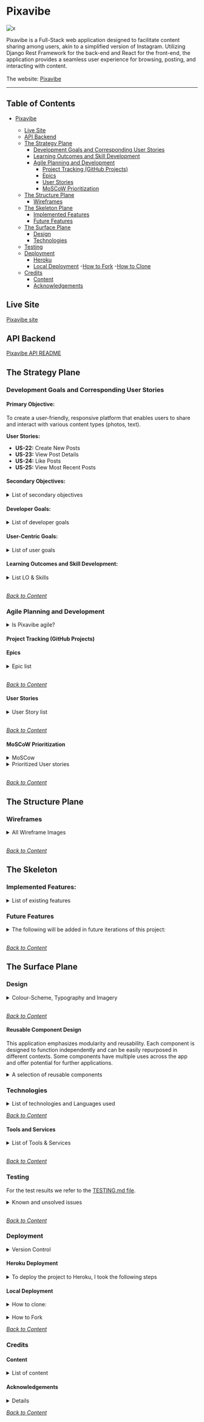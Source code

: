 # Pixavibe

![x](/documentation/readme-image/amiresponsive.webp)

Pixavibe is a Full-Stack web application designed to facilitate content sharing among users, akin to a simplified version of Instagram. Utilizing Django Rest Framework for the back-end and React for the front-end, the application provides a seamless user experience for browsing, posting, and interacting with content.
<br>
<br>
The website: [Pixavibe](https://pixavibe-frontend-e53fa907f215.herokuapp.com/)
<br>

<hr>

## Table of Contents

- [Pixavibe](#Pixavibe)

  - [Live Site](#live-site)
  - [API Backend](#api-backend)
  - [The Strategy Plane](#the-strategy-plane)
    - [Development Goals and Corresponding User Stories](#development-goals-and-corresponding-user-stories)
    - [Learning Outcomes and Skill Development](#learning-outcomes-and-skill-development)
    - [Agile Planning and Development](#agile-planning-and-development)
      - [Project Tracking (GitHub Projects)](#project-tracking-github-projects)
      - [Epics](#epics)
      - [User Stories](#user-stories)
      - [MoSCoW Prioritization](#moscow-prioritization)
  - [The Structure Plane](#the-structure-plane)
    - [Wireframes](#wireframes)
  - [The Skeleton Plane](#the-skeleton-plane)
    - [Implemented Features](#implemented-features)
    - [Future Features](#future-features)
  - [The Surface Plane](#the-surface-plane)
    - [Design](#design)
    - [Technologies](#technologies)
  - [Testing](#testing)
  - [Deployment](#deployment)
    - [Heroku](#heroku-deployment)
    - [Local Deployment](#local-deployment) -[How to Fork](#how-to-fork) -[How to Clone](#how-to-clone)
  - [Credits](#credits)
    - [Content](#content)
    - [Acknowledgements](#acknowledgements)

## Live Site

[Pixavibe site](https://pixavibe-frontend-e53fa907f215.herokuapp.com/)

## API Backend

[Pixavibe API README](https://github.com/JaqiKal/pixavibe-api/blob/main/README.md)

## The Strategy Plane

### Development Goals and Corresponding User Stories

#### Primary Objective:

To create a user-friendly, responsive platform that enables users to share and interact with various content types (photos, text).

**User Stories:**

- **US-22:** Create New Posts
- **US-23:** View Post Details
- **US-24:** Like Posts
- **US-25:** View Most Recent Posts

#### Secondary Objectives:

<details>
<summary>List of secondary objectives</summary>
<br>

1. **Implement essential social media features such as liking, commenting, and following.**

   **User Stories:**

   - **US-34:** Add Comments to Posts
   - **US-42:** Follow/Unfollow Users
   - **US-27:** View Liked Posts
   - **US-28:** View Followed Users' Posts
   - **US-30:** Add Tags to Posts
   - **US-47:** Block/(hide) Users
   - **US-70:** Blocked Users Cannot See or Interact with the User's Posts

2. **Ensure smooth and intuitive navigation for users.**

   **User Stories:**

   - **US-14:** Navbar View on Every Page
   - **US-15:** Seamless Page Navigation
   - **US-29:** Infinite Scroll
   - **US-32:** View Post Page

3. **Maintain high performance and scalability of the application.**

   **User Stories:**

   - **US-10:** Integrate Front-End and API
   </details>

#### Developer Goals:

<details>
<summary>List of developer goals</summary>
<br>

1. **Build a robust, scalable back-end using Django Rest Framework.**

   **User Stories:**

   - **US-7:** DRF - Set Up Django Project
   - **US-8:** DRF - Design Database Models
   - **US-9:** DRF - Implement API CRUD Operations

2. **Develop a dynamic, responsive front-end with React.js.**

   **User Stories:**

   - **US-5:** Design Responsive UI
   - **US-6:** Create Reusable Components

3. **Emphasize clean, maintainable code and efficient database usage.**

   **User Stories:**

   - **US-3:** SP - Set Up Project Repositories

4. **Ensure secure user authentication and authorization mechanisms.**

   **User Stories:**

   - **US-11:** DRF - Secure User Data
   - **US-16:** Sign Up for New Account
   - **US-17:** Sign In to Access Features
   - **US-18:** Logged In Status Check
   - **US-19:** Maintain Logged-In Status
   - **US-20:** Conditional Sign In/Up Options
   - **US-70:** Blocked Users Cannot See or Interact with the User's Posts

5. **Document the development process and deployment steps clearly in README files for both front-end and back-end repositories.**

   **User Stories:**

   - **US-4:** SP - Configure Dev Environment
   - **US-12:** Write React Component Tests
   - **US-13:** DRF - Write API Endpoint Tests
   </details>

#### User-Centric Goals:

<details>
<summary>List of user goals</summary>
<br>

1. **Provide an intuitive interface for users to easily post, edit, and delete content.**

   **User Stories:**

   - **US-22:** Create New Posts
   - **US-33:** Edit My Post Details
   - **US-37:** Delete My Comments
   - **US-38:** Edit My Comment
   - **US-44:** Edit My Profile
   - **US-45:** Update Username and Password

2. **Enable social interactions through commenting, liking, and following other users.**

   **User Stories:**

   - **US-34:** Add Comments to Posts
   - **US-24:** Like Posts
   - **US-42:** Follow/Unfollow Users
   - **US-21:** View User Avatars
   - **US-36:** Read Comments on Posts
   - **US-35:** View Comment Dates

3. **Ensure easy navigation and content discovery through effective search and filter functionalities.**

   **User Stories:**

   - **US-26:** Search Posts by Keywords
   - **US-31:** Search Posts by Tags
   - **US-43:** View All Posts by Specific User
   - **US-40:** View Most Followed Profiles
   - **US-41:** View User Stats
   - **US-61:** Add category to posts
   - **US-67:** Add category filter

4. **Deliver a responsive design for optimal user experience across devices.**

   **User Stories:**

   - **US-5:** Design Responsive UI
   </details>

#### Learning Outcomes and Skill Development:

<details>
<summary>List LO & Skills</summary>
<br>

1. **To master Full-Stack development by building a comprehensive web application from scratch.**

   **User Stories:**

   - **US-7:** DRF - Set Up Django Project
   - **US-10:** Integrate Front-End and API

2. **To improve front-end skills with React.js, focusing on component-based architecture, state management, and responsive design.**

   **User Stories:**

   - **US-6:** Create Reusable Components
   - **US-5:** Design Responsive UI

3. **To refine back-end development abilities using Django Rest Framework, emphasizing API development, database design, and secure authentication.**

   **User Stories:**

   - **US-8:** DRF - Design Database Models
   - **US-11:** DRF - Secure User Data
   - **US-46:** DRF - Implement Blocking Functionality
   - **US-48:** DRF - Create Contact Form
   - **US-50:** DRF - Implement Post Tagging

4. **To apply Agile methodologies for efficient project management, incorporating user feedback and adapting to changing requirements.**

   **User Stories:**

   - **US-3:** SP - Set Up Project Repositories
   - **US-2:** SP - Identify Key Features

</details>
<br>

_<span style="color: blue;">[Back to Content](#table-of-contents)</span>_

### Agile Planning and Development

<details>
<summary>Is Pixavibe agile?</summary>
<br>

Agile methodologies and principles guide the planning and creation of Pixavibe. While not adhering strictly to traditional Agile methodologies, such as scheduled sprints or scrums. The development process is inspired by Agile principles, focusing on flexibility, continuous improvement, and rapid adaptation to change. Sprints are not used as the project benefits more from focusing directly on developing an epic corresponding to an app in the backend and following the priority level on the User Stories within the Epic. High level approach is to divide the project into phases: plan, development incl unit test, function test, continuous deployment. The documentation is created, continuously reviewed and updated along the way. The approach is straightforward, development of features in a logical sequence, addressing core functionalities first before expanding to more complex features.

When encountering bugs or issues, rather than halting development, these are recorded as bug issues and added to the backlog. This allows to continue progressing in other areas while periodically revisiting and prioritizing the backlog based on severity and impact. This method ensures that development momentum is maintained while systematically addressing and resolving issues.

Feedback from users are actively sought and analyzed to identify areas for improvement, ensuring that the product continuously evolves to meet the needs and expectations of its users effectively

A project [kanban board](https://github.com/users/JaqiKal/projects/14) was used to track progress, with user stories moved between 'Todo', 'In Progress', 'Bug', and 'Done' columns as appropriate.
</details>

#### Project Tracking (GitHub Projects)

#### Epics

<details>
<summary>Epic list</summary>

<br>

- [EPIC#51: Define Set Up and Project Scope](https://github.com/JaqiKal/pixavibe-frontend/issues/51) This epic defines the project's scope and vision, identify key features, and set up the project repositories and development environment to ensure all stakeholders have a clear understanding of the project's goals and objectives and to manage the codebase efficiently.
- [EPIC#52: Design and Implement User Interface](https://github.com/JaqiKal/pixavibe-frontend/issues/52) This epic design a responsive and user-friendly interface using React to provide a seamless experience across devices.
- [EPIC#53: Set Up and Secure Django Rest Framework](https://github.com/JaqiKal/pixavibe-frontend/issues/53) This epic set up the Django Rest Framework and secure user data for building and maintaining the API.
- [EPIC#54: Integrate Front-End and Back-End](https://github.com/JaqiKal/pixavibe-frontend/issues/54) This epic ensure dynamic data fetching and display by integrating the front-end with the back-end API.
- [EPIC#55: Testing](https://github.com/JaqiKal/pixavibe-frontend/issues/55) This epic is about writing tests to ensure the functionality and reliability of the application.
- [EPIC#56: Navigation & Authentication](https://github.com/JaqiKal/pixavibe-frontend/issues/56) This epic implement navigation and authentication features to enhance user experience and security.
- [EPIC#57: Adding & Liking Posts](https://github.com/JaqiKal/pixavibe-frontend/issues/57) This epic enable users to create, view, and like posts to engage with the content.
- [EPIC#58: The Posts Page](https://github.com/JaqiKal/pixavibe-frontend/issues/58) This epic provide features to view and interact with posts, including searching and infinite scroll.
- [EPIC#59: The Post Page](https://github.com/JaqiKal/pixavibe-frontend/issues/59) This epic
- [EPIC#60: The Profile Page](https://github.com/JaqiKal/pixavibe-frontend/issues/60) This epic enable users to manage their profiles and interact with other user profiles.
- [EPIC#62: A blocking functionality so that users can manage their privacy](https://github.com/JaqiKal/pixavibe-frontend/issues/62) This epic strengthen user privacy by implementing effective blocking capabilities
- [EPIC#63: Streamlining User Engagement and Feedback Processes](https://github.com/JaqiKal/pixavibe-frontend/issues/63) This epic facilitate Efficient User Communication and Feedback Management.
- [EPIC#64: Enhance content organization through hashtags](https://github.com/JaqiKal/pixavibe-frontend/issues/64) This epic improve Content Accessibility and Organization via Advanced Tagging.

</details>

<br>

_<span style="color: blue;">[Back to Content](#table-of-contents)</span>_

#### User Stories

<details>
<summary>User Story list</summary>

<br>

SP = Set up phase, aka inception /sprint zero, foundational tasks necessary before main development begins.<br>
DRF = developing functionalities that are typically part of the Django REST Framework (DRF) phase.<br>

The unmarked are part of the development during Frontend phase.<br>

| US-ID                                                        | Area                        | User story Title                                           | Statement                                                                                                                                                               |
| ------------------------------------------------------------ | --------------------------- | ---------------------------------------------------------- | ----------------------------------------------------------------------------------------------------------------------------------------------------------------------- |
| [1](https://github.com/JaqiKal/pixavibe-frontend/issues/1)   | Scope                       | SP - Define Project Scope                                  | As a product owner, I want to define the project scope and vision so that all stakeholders have a clear understanding of the project's goals and objectives             |
| [2](https://github.com/JaqiKal/pixavibe-frontend/issues/2)   | Scope                       | SP - Identify Key Features                                 | As a product owner, I want to identify key features and functionalities required for the application so that it meets user needs effectively                            |
| [3](https://github.com/JaqiKal/pixavibe-frontend/issues/3)   | Development                 | SP - Set Up Project Repositories                           | As a developer, I want to set up a project repository for the front-end and back-end so that I can manage the codebase efficiently                                      |
| [4](https://github.com/JaqiKal/pixavibe-frontend/issues/4)   | Development                 | SP - Configure Dev Environment                             | As a developer, I want to configure the development environment so that I can ensure consistent setup across different machines                                         |
| [5](https://github.com/JaqiKal/pixavibe-frontend/issues/5)   | Development                 | Design Responsive UI                                       | As a developer, I want to design a responsive user interface using React so that users have a seamless experience across devices                                        |
| [6](https://github.com/JaqiKal/pixavibe-frontend/issues/6)   | Development                 | Create Reusable Components                                 | As a developer, I want to create reusable components in React so that the codebase is maintainable and scalable                                                         |
| [7](https://github.com/JaqiKal/pixavibe-frontend/issues/7)   | Development                 | DRF - Set Up Django Project                                | As a developer, I want to create a Django project and set up the Django Rest Framework so that I can build the API                                                      |
| [8](https://github.com/JaqiKal/pixavibe-frontend/issues/5)   | Development                 | DRF - Design Database Models                               | As a developer, I want to design database models so that the data is structured logically                                                                               |
| [9](https://github.com/JaqiKal/pixavibe-frontend/issues/9)   | Development                 | DRF - Implement API CRUD Operations                        | As a developer, I want to implement CRUD operations in the API so that users can manage their content                                                                   |
| [10](https://github.com/JaqiKal/pixavibe-frontend/issues/10) | Development                 | Integrate Front-End and API                                | As a developer, I want to integrate the front-end with the back-end API so that data can be fetched and displayed dynamically                                           |
| [11](https://github.com/JaqiKal/pixavibe-frontend/issues/11) | Development                 | DRF - Secure User Data                                     | As a developer, I want to secure user data by storing passwords hashed and ensuring sensitive information is protected                                                  |
| [12](https://github.com/JaqiKal/pixavibe-frontend/issues/12) | Development                 | Write React Component Tests                                | As a developer, I want to write tests so that I can ensure the functionality of my React components                                                                     |
| [13](https://github.com/JaqiKal/pixavibe-frontend/issues/13) | Development                 | DRF - Write API Endpoint Tests                             | As a developer, I want to write tests so that I can verify the correctness of the API endpoints                                                                         |
| [14](https://github.com/JaqiKal/pixavibe-frontend/issues/14) | Navigation & Authentication | Navbar View on Every Page                                  | As a user I can view a navbar from every page so that I can navigate easily between pages                                                                               |
| [15](https://github.com/JaqiKal/pixavibe-frontend/issues/15) | Navigation & Authentication | Seamless Page Navigation                                   | As a user I can navigate through pages quickly so that I can view content seamlessly without page refresh                                                               |
| [16](https://github.com/JaqiKal/pixavibe-frontend/issues/16) | Navigation & Authentication | Sign Up for New Account                                    | As a user I can create a new account so that I can access all the features for signed up users                                                                          |
| [17](https://github.com/JaqiKal/pixavibe-frontend/issues/17) | Navigation & Authentication | Sign In to Access Features                                 | As a user I can sign in to the app so that I can access functionality for logged in users                                                                               |
| [18](https://github.com/JaqiKal/pixavibe-frontend/issues/18) | Navigation & Authentication | Logged In Status Check                                     | As a user I can tell if I am logged in or not so that I can log in if I need to                                                                                         |
| [19](https://github.com/JaqiKal/pixavibe-frontend/issues/19) | Navigation & Authentication | Maintain Logged-In Status                                  | As a user I can maintain my logged-in status until I choose to log out so that my user experience is not compromised                                                    |
| [20](https://github.com/JaqiKal/pixavibe-frontend/issues/20) | Navigation & Authentication | Conditional Sign In/Up Options                             | Conditional rendering - As a logged out user I can see sign in and sign up options so that I can sign in/sign up                                                        |
| [21](https://github.com/JaqiKal/pixavibe-frontend/issues/21) | Navigation & Authentication | View User Avatars                                          | As a user I can view user's avatars so that I can easily identify users of the application                                                                              |
| [22](https://github.com/JaqiKal/pixavibe-frontend/issues/22) | Adding & Liking Posts       | Create New Posts                                           | As a logged in user I can create posts so that I can share my images with the world!                                                                                    |
| [23](https://github.com/JaqiKal/pixavibe-frontend/issues/23) | Adding & Liking Posts       | View Post Details                                          | As a user I can view the details of a single post so that I can learn more about it                                                                                     |
| [24](https://github.com/JaqiKal/pixavibe-frontend/issues/24) | Adding & Liking Posts       | Like Posts                                                 | As a logged in user I can like a post so that I can show my support for the posts that interest me                                                                      |
| [25](https://github.com/JaqiKal/pixavibe-frontend/issues/25) | The Posts Page              | View Most Recent Posts                                     | As a user I can view all the most recent posts, ordered by most recently created first so that I am up to date with the newest content                                  |
| [26](https://github.com/JaqiKal/pixavibe-frontend/issues/26) | The Posts Page              | Search Posts by Keywords                                   | As a user, I can search for posts with keywords, so that I can find the posts and user profiles I am most interested in                                                 |
| [27](https://github.com/JaqiKal/pixavibe-frontend/issues/27) | The Posts Page              | View Liked Posts                                           | As a logged in user I can view the posts I liked so that I can find the posts I enjoy the most                                                                          |
| [28](https://github.com/JaqiKal/pixavibe-frontend/issues/28) | The Posts Page              | View Followed Users' Posts                                 | As a logged in user I can view content filtered by users I follow so that I can keep up to date with what they are posting about                                        |
| [29](https://github.com/JaqiKal/pixavibe-frontend/issues/29) | The Posts Page              | Infinite scroll                                            | As a user I can keep scrolling through the images on the site, that are loaded for me automatically so that I don't have to click on "next page" etc                    |
| [30](https://github.com/JaqiKal/pixavibe-frontend/issues/30) | The Posts Page              | Add hashtags to Posts                                      | As a user, I want to add hashtags to my posts so that they are easier to find                                                                                           |
| [31](https://github.com/JaqiKal/pixavibe-frontend/issues/31) | The Posts Page              | Search Posts by hashtag                                    | As a user, I want to search for posts by hashtags so that I can find related content                                                                                    |
| [67](https://github.com/JaqiKal/pixavibe-frontend/issues/67) | The Posts Page              | Add category to posts                                      | As a user, I want to add category to my posts so that they are easier to find                                                                                           |
| [71](https://github.com/JaqiKal/pixavibe-frontend/issues/71) | The Posts Page              | Add category filter                                        | As a user, I want to be able to filter category so that posts are easier to find                                                                                        |
| [32](https://github.com/JaqiKal/pixavibe-frontend/issues/32) | The Post Page               | View Post Page                                             | As a user I can view the posts page so that I can read the comments about the post                                                                                      |
| [33](https://github.com/JaqiKal/pixavibe-frontend/issues/33) | The Post Page               | Edit My Post Details                                       | As a post owner I can edit my post title and description so that I can make corrections or update my post after it was created                                          |
| [34](https://github.com/JaqiKal/pixavibe-frontend/issues/34) | The Post Page               | Add Comments to Posts                                      | As a logged in user I can add comments to a post so that I can share my thoughts about the post                                                                         |
| [35](https://github.com/JaqiKal/pixavibe-frontend/issues/35) | The Post Page               | View Comment Dates                                         | As a user I can see how long ago a comment was made so that I know how old a comment is                                                                                 |
| [36](https://github.com/JaqiKal/pixavibe-frontend/issues/36) | The Post Page               | Read Comments on Posts                                     | As a user I can read comments on posts so that I can read what other users think about the posts                                                                        |
| [37](https://github.com/JaqiKal/pixavibe-frontend/issues/37) | The Post Page               | Delete My Comments                                         | As an owner of a comment I can delete my comment so that I can control removal of my comment from the application                                                       |
| [38](https://github.com/JaqiKal/pixavibe-frontend/issues/38) | The Post Page               | Edit My comment                                            | As an owner of a comment I can edit my comment so that I can fix or update my existing comment                                                                          |
| [39](https://github.com/JaqiKal/pixavibe-frontend/issues/39) | The Profile Page            | View User Profiles                                         | As a user I can view other users profiles so that I can see their posts and learn more about them                                                                       |
| [40](https://github.com/JaqiKal/pixavibe-frontend/issues/40) | The Profile Page            | View Most Followed Profiles                                | As a user I can see a list of the most followed profiles so that I can see which profiles are popular                                                                   |
| [41](https://github.com/JaqiKal/pixavibe-frontend/issues/41) | The Profile Page            | View User Stats                                            | As a user I can view statistics about a specific user: bio, number of posts, follows and users followed so that I can learn more about them                             |
| [42](https://github.com/JaqiKal/pixavibe-frontend/issues/42) | The Profile Page            | Follow/Unfollow Users                                      | Follow/Unfollow a user: As a logged in user I can follow and unfollow other users so that I can see and remove posts by specific users in my posts feed                 |
| [43](https://github.com/JaqiKal/pixavibe-frontend/issues/43) | The Profile Page            | View All Posts by specific User                            | As a user I can view all the posts by a specific user so that I can catch up on their latest posts, or decide I want to follow them                                     |
| [44](https://github.com/JaqiKal/pixavibe-frontend/issues/44) | The Profile Page            | Edit My Profile                                            | As a logged in user I can edit my profile so that I can change my profile picture and bio                                                                               |
| [45](https://github.com/JaqiKal/pixavibe-frontend/issues/45) | The Profile Page            | Update username and password                               | As a logged in user I can update my username and password so that I can change my display name and keep my profile secure                                               |
| [46](https://github.com/JaqiKal/pixavibe-frontend/issues/46) | The Profile Page            | DRF - Implement Blocking Functionality                     | As a developer, I want to implement a blocking functionality so that users can manage their privacy effectively                                                         |
| [47](https://github.com/JaqiKal/pixavibe-frontend/issues/47) | The Profile Page            | Block/(Hide) Users                                         | As a user, I want to be able to block other users so that they cannot interact with my content                                                                          |
| [48](https://github.com/JaqiKal/pixavibe-frontend/issues/48) | The Profile Page            | DRF - Create Contact Form                                  | As a developer, I want to create a contact form that stores user queries, complaints, or suggestions in the Contact model so that the platform can handle user feedback |
| [49](https://github.com/JaqiKal/pixavibe-frontend/issues/49) | The Profile Page            | Send Feedback to Admins                                    | As a user, I want to send feedback or queries to the platform administrators so that I can report issues or suggest improvements                                        |
| [50](https://github.com/JaqiKal/pixavibe-frontend/issues/50) | The Profile Page            | DRF - Implement Post Tagging                               | As a developer, I want to implement tagging functionality for posts so that users can categorize their content                                                          |
| [70](https://github.com/JaqiKal/pixavibe-frontend/issues/70) | The Profile Page            | Blocked users cannot see or interact with the user's posts | As a user, I want to block other users so that they cannot see or interact with my posts                                                                                |
</details> <br>

_<span style="color: blue;">[Back to Content](#table-of-contents)</span>_

#### MoSCoW Prioritization

<details>
<summary>MoSCow </summary>
<br>
By focusing on the Must Have features, the project ensures the highest priority tasks are completed first, delivering a functional and valuable product to users. The Should Have and Could Have features provide room for enhancements and future iterations, aligning with both the MoSCoW method and the Pareto principle for effective project management.

- Must Have: <br>
  Includes tasks that set up the project foundation and core functionalities necessary for the project to operate (setting up the environment, repositories, core CRUD operations, and essential user features).

- Should Have: <br>
  Enhances usability, maintainability, and user experience, but are not critical for the initial launch (responsive design, navigation improvements, additional user profile features).

- Could Have: <br>
  Adds value but can be deferred without impacting the core functionality (tagging, advanced user interactions, and feedback mechanisms).

- Won't Have: <br>
Deferred features that are not essential for the initial launch but could be considered for future phases (infinite scroll).
<br>
</details>

<details>
<summary>Prioritized User stories </summary>
<br>

| Phase    | US-ID | Must Have                     | Should Have                     | Could Have                       |
| -------- | ----- | ----------------------------- | ------------------------------- | -------------------------------- |
| SP       | 1     | Define Project Scope          |                                 |                                  |
| SP       | 2     | Identify Key Features         |                                 |                                  |
| SP       | 3     | Set Up Project Repositories   |                                 |                                  |
| SP       | 4     | Configure Dev Environment     |                                 |                                  |
| DRF      | 7     | Set Up Django Project         |                                 |                                  |
| DRF      | 8     | Design Database Models        |                                 |                                  |
| DRF      | 9     | Implement API CRUD Operations |                                 |                                  |
| DRF      | 10    | Integrate Front-End and API   |                                 |                                  |
| DRF      | 11    | Secure User Data              |                                 |                                  |
| Frontend | 16    | Sign Up for New Account       |                                 |                                  |
| Frontend | 17    | Sign In to Access Features    |                                 |                                  |
| Frontend | 22    | Create New Posts              |                                 |                                  |
| Frontend | 23    | View Post Details             |                                 |                                  |
| Frontend | 24    | Like Posts                    |                                 |                                  |
| Frontend | 25    | View Most Recent Posts        |                                 |                                  |
| Frontend | 39    | View User Profiles            |                                 |                                  |
| Frontend | 42    | Follow/Unfollow Users         |                                 |                                  |
| Frontend | 44    | Edit My Profile               |                                 |                                  |
| Frontend | 67    | Add category to posts         |                                 |                                  |
| Frontend | 71    | Add category filter           |                                 |                                  |
| Frontend | 5     |                               | Design Responsive UI            |                                  |
| Frontend | 6     |                               | Create Reusable Components      |                                  |
| Frontend | 12    |                               | Write React Component Tests     |                                  |
| Frontend | 13    |                               | Write API Endpoint Tests        |                                  |
| Frontend | 14    |                               | Navbar View on Every Page       |                                  |
| Frontend | 15    |                               | Seamless Page Navigation        |                                  |
| Frontend | 18    |                               | Logged In Status Check          |                                  |
| Frontend | 19    |                               | Maintain Logged-In Status       |                                  |
| Frontend | 20    |                               | Conditional Sign In/Up Options  |                                  |
| Frontend | 21    |                               | View User Avatars               |                                  |
| Frontend | 27    |                               | View Liked Posts                |                                  |
| Frontend | 28    |                               | View Followed Users' Posts      |                                  |
| Frontend | 32    |                               | View Post Page                  |                                  |
| Frontend | 33    |                               | Edit My Post Details            |                                  |
| Frontend | 34    |                               | Add Comments to Posts           |                                  |
| Frontend | 36    |                               | Read Comments on Posts          |                                  |
| Frontend | 37    |                               | Delete My Comments              |                                  |
| Frontend | 38    |                               | Edit My comment                 |                                  |
| Frontend | 43    |                               | View All Posts by specific User |                                  |
| Frontend | 45    |                               | Update username and password    |                                  |
| Frontend | 30    |                               |                                 | Add Tags to Posts                |
| Frontend | 31    |                               |                                 | Search Posts by Tags             |
| Frontend | 35    |                               |                                 | View Comment Dates               |
| Frontend | 40    |                               |                                 | View Most Followed Profiles      |
| Frontend | 41    |                               |                                 | View User Stats                  |
| DRF      | 46    |                               |                                 | Implement Blocking Functionality |
| Frontend | 47    |                               |                                 | Block Users                      |
| DRF      | 48    |                               |                                 | Create Contact Form              |
| Frontend | 49    |                               |                                 | Send Feedback to Admins          |
| DRF      | 50    |                               |                                 | Implement Post Tagging           |
| Frontend | 29    |                               |                                 | Infinite scroll                  |

</details>
<br>

_<span style="color: blue;">[Back to Content](#table-of-contents)</span>_

## The Structure Plane

### Wireframes

<details>
<summary>All Wireframe Images</summary>
<br>

Login/Signup

![X](/documentation/readme-image/wireframes/wireframe_login_register.webp)

Posts Page

![X](/documentation/readme-image/wireframes/wireframe_auth_home.webp)

Post Page

![X](/documentation/readme-image/wireframes/wireframe_postdetail.webp)

Profile

![X](/documentation/readme-image/wireframes/wireframe_profile.webp)

Contact

![X](/documentation/readme-image/wireframes/wireframe_contact.webp)

Log out

![X](/documentation/readme-image/wireframes/wireframe_nonauth.png)

</details>
<br>

_<span style="color: blue;">[Back to Content](#table-of-contents)</span>_

## The Skeleton

### Implemented Features:

<details>
<summary>List of existing features</summary>
<br>

**General Features**

- Authorization checks - Keeping It Secure

  - Strong Authorization Checks: We’ve got layers of protection with JWT tokens and CORS headers. Only authorized users get in!
  - Access Control: Unauthorized? Sorry, but you’ll be sent packing. We always check your credentials before you get to see any user data.

- Form validation - Smooth and Error-Free Forms

  - Data Validation: We make sure your data is good to go, both on the frontend and backend.
  - Image Control: No oversized images here! We have custom validators keeping those file sizes in check.
  - Safe Defaults: Default values and character limits keep things neat and tidy.
  - Backup and default values

- Ready for Anything

  - Profile Pics: Don’t worry about broken images—default profile pictures have got your back.
  - Auto Profiles: Every new user gets a profile automatically. No null references on our watch!

- Error pages or as better known Oops! Pages

  - Error Pages: If you wander into the unknown, a “Page Not Found” error will guide you back on track.

- Responsive Design: Looks Great Everywhere: Our site adjusts beautifully across all devices.
  Complete Control

- CRUD Operations: Create, read, update, and delete your content and profiles with ease.

-User Interaction - Get Involved: Like, comment, follow—get the full experience based on your authorization status. Pixavibe administrator have superuser authority and manages full CRUD.

- Create - users can register a new user account, authenticated users can create post(s) and create a comment(s)
- Read - authenticated users can view their posts, comments, and their profile image.
- Update - authenticated users can update their profile image, username and password, and edit and save comments, its title, and select/deselect category and save it.
- Delete - authenticated users can delete their own comments and posts.

**SignIn/SignUp Page** <br>
Join the Fun: Creating an account is easy-peasy. After signing up, you’ll be whisked to the sign-in page. Already signed in? You’ll head straight to the home page.

![X](/documentation/readme-image/existing_feat/signin.webp)

![X](/documentation/readme-image/existing_feat/signup.webp)

**Navigation Bar** <br>
Always There for You: The navigation bar adapts to whether you’re signed in or not, and it looks great on any screen size.

![x](/documentation/readme-image/existing_feat/iph-nav.webp)

![x](/documentation/readme-image/existing_feat/air-nav.webp)

**Profile Page**
<br>
Showcase Yourself: See detailed info about users, including posts, followers, and who they follow. If you follow them, it’s highlighted. Add personal touches with a dedicated info section. Follow or hide users unless it’s your own profile. All posts from the profile owner are displayed below. Click on the three dots and edit your profile, change username, change password

![x](/documentation/readme-image/existing_feat/profile_edit_dropdown.webp)

![x](/documentation/readme-image/existing_feat/full_profile_own.webp)

![x](/documentation/readme-image/existing_feat/edit_profile_bio.webp)

![x](/documentation/readme-image/existing_feat/edit_profile_name.webp)

![x](/documentation/readme-image/existing_feat/edit_profile_pw.webp)

Hide with Block button, hidden profile is not seen in feeds, and will not appear when searched on.
Sometimes one simply is in need of some mild curating. Hidden user is still able to see and interact with the blocker. In coming development iterations this feature will evolve to become a true block, where no interaction will be permitted from the blocked user.

![x](/documentation/readme-image/existing_feat/hide.webp)

**Profiles Sidebar**
<br>
Popular Profiles: Check out the most followed profiles. Follow or unfollow with a click, and enjoy a sidebar that fits perfectly on any screen.

![x](/documentation/readme-image/existing_feat/popular_profile.webp)

**Posts page**
<br>
Endless Inspiration: Browse posts infinitely! Use the search bar to find posts by title or username. Use category to filter. See your personalized feed of posts from those you follow and liked posts. Blocked users won’t show up.

![x](/documentation/readme-image/existing_feat/postlist.webp)

Category filter

![x](/documentation/readme-image/existing_feat/category_before_after.webp)

Follow/unfollow

![x](/documentation/readme-image/existing_feat/follow_unfollow.webp)

Like/unlike

![x](/documentation/readme-image/existing_feat/like_nolike.webp)

Block/ unblock

![x](/documentation/readme-image/existing_feat/hide.webp)

**Post Page**
<br>
Dive into Details: See all the nitty-gritty about a post, including comments. Edit or delete your posts easily. Tag posts with one category, and (once the bug’s fixed) multiple hashtags. The multi-hashtag feature is hidden for now due to [BUG#68](https://github.com/JaqiKal/pixavibe-frontend/issues/68. Like the category tagging, it offers a predefined list to select/deselect multiple hashtags. However, once a post is saved, you can't change the hashtags during edits. To avoid a bad user experience, we've temporarily hidden this feature in the belly of our scrumptious app.

Owner´s post(s), me, myself and I!

![x](/documentation/readme-image/existing_feat/postdetail.webp)

Edit Image, Title, Content, Category

![x](/documentation/readme-image/existing_feat/edit_postdetail.webp)

Select a category tag and add to post. Makes life easier when one can filter on category.

![x](/documentation/readme-image/existing_feat/add_post_category_dropdown.webp)

Dropdown menu for edit and delete of individual post.

![x](/documentation/readme-image/existing_feat/edit_delete.webp)

Edit Comments

![x](/documentation/readme-image/existing_feat/comment_suite.webp)

**Contact Form**
<br>
Get in Touch: Use our form to reach out. A friendly modal will thank you for your message, but just a heads up—this is a student project, so we’re not monitoring messages closely. Thanks for testing!

![x](/documentation/readme-image/existing_feat/contact.webp)

![x](/documentation/readme-image/existing_feat/contact_modal.webp)

</details>

### Future Features

<details>
<summary>The following will be added in future iterations of this project:</summary>
<br>

- **Hashtags**: Organize and filter content using hashtags to connect users. This feature is on hold due to [BUG#68](https://github.com/JaqiKal/pixavibe-frontend/issues/68). The issue involves an inability to save new hashtags after editing a post, leading to the retention of the previous selection. The multi-select form for hashtags was removed to avoid confusion and disruption until a solution is found.
- **Admin Page Expansion**: Enhance the admin page to manage various tasks, such as handling messages sent through the contact form. This would allow admins to respond directly to users from a dedicated admin-only page.
- **Chat/Direct Messaging**: Introduce a chat or direct messaging function to facilitate user communication.
- **Alert Notifications**: Implement alert notifications for broadcasting messages to all users.
- **Block Feature Evolution**: Currently, blocking hides users. In the future, it will also prevent the blocked user from interacting with the blocker’s content.
- **Profile Customization**: Allow users to customize their profiles with themes, backgrounds, and additional information fields.
- **Content Recommendations**: Implement a recommendation system to suggest posts, users, or hashtags based on user activity and preferences.
- **Enhanced Search**: Improve search functionality to include advanced filters and sorting options, making it easier for users to find specific content.
- **Content Moderation Tools**: Provide tools for users to report inappropriate content and for admins to review and manage reports efficiently.
- **Integration with External Services**: Allow users to link their accounts with external services such as social media platforms for seamless content sharing and authentication.
</details>
<br>

_<span style="color: blue;">[Back to Content](#table-of-contents)</span>_

## The Surface Plane

### Design

<details>
<summary>Colour-Scheme, Typography and Imagery</summary>
<br>
We were reminiscing about our childhood and the simple joys that filled those days. One such joy was an enterprise that delivered ice cream directly from the factory to our doorstep. Even now, it brings a smile to our faces. The colors in our palette are inspired by our favorite ice cream flavors from those cherished memories. A joyous recollection forms the foundation of our color scheme.

- Page background colour is a light shade of lilac (#e7d5e6;).
- Navbar are light green (#e8f7ef)
- Main text is Lilac (#6d398a)
- Links and Icons are lilac (#6d398a)
- Container text is lilac (#6d398a)
- Icon and Link hover is green (#0ctb04)
- Border line and shadow is light lilac (#f0d2ee)
- Follow/unfollow button shift between (#2142b2/#f0f8ff)
- Block/unblock button shift between (#7d726c/#e7d5e6)
- SignIn button shift between (#bc9bbb/#6d398a)
- SignUp button shift between (#6d398a/#bc9bbb)
- Contact form button shift between (#0c7b04/#bc9bbb)

![palette](/documentation/readme-image/pixawibe_palette.webp)
<br>

#### Typography

The main font used on the website is "DM Sans".

![font](/documentation/readme-image/font_dm-sans.webp)

<br>

_<span style="color: blue;">[Back to Content](#table-of-contents)</span>_

#### Imagery

The images on this website are made by DALL-E or if in post feed, private origin.
</details><br>

_<span style="color: blue;">[Back to Content](#table-of-contents)</span>_

#### Reusable Component Design

This application emphasizes modularity and reusability. Each component is designed to function independently and can be easily repurposed in different contexts. Some components have multiple uses across the app and offer potential for further applications.

<details>

<summary>A selection of reusable components</summary>

<br>

**Asset component**

- Purpose: Display a media asset, such as images, spinner animations, and messages.
- Props: src, message, spinner
- Usage: `const Asset` is considered a reusable component and has been reused in: NotFound.js, PostCreateForm.js, PostPage.js, PostsPage.js, PopularProfiles.js, ProfilePage.js to display a spinner whenever content is loading.

**Avatar component**

- Purpose: Display user profile images.
- Props: profile, owner, image
  Usage: `const Avatar` is considered a reusable component and has been reused in: NavBar.js, Comment.js, CommentCreateForm.js, Post.js and Profile.js to handle and import the avatar for the user

**CategorySelect Component**

- Purpose: This component encompasses functionality that fetches categories from an API and displays them in a dropdown menu, allowing users to filter items based on the selected category. It can be reused in different situations where a dropdown list with filtering for categories is needed.
- Props: setFilter: Function to update the selected category filter, mobile: Boolean to indicate if the component is in mobile view.
- Usage: `const CategoryFilter` is considered a reusable component and has been reused in: PostsPage.js to render the Category filtering of posts.
- Potential uses: Filtering options in other lists or content sections.

**Comment**

- Purpose: This component is designed to display a comment with options to edit or delete it if the current user is the owner. This component can be reused in different contexts where similar functionality is needed such as blog post comments, forum threads or product reviews.
- Props: id, content, owner and more...
- Usage:`const Comment`is considered a reusable component and has been reused in: PostPage.js to fetch comments related to the specific post.
  Potential uses: The comment component could be easily reused on profile pages to display all comments made by a specific user.

**MoreDropdown Component**

- Purpose: Provide a dropdown menu for actions like editing and deleting items. Can be reused as a simple dropdown menu in different scenarios for when users need to edit a comment, post, photos etc.
- Props: handleEdit: Function to handle the edit action, handleDelete:
- Usage: `const MoreDropdown` is considered a reusable component and has been reused in Comment.js, Post.js and ProfilePage.js to render the dropdown menu the enable the user to edit their data.
- Potential uses: Context menus for various content types that support edit and delete actions.

**Navbar**

- Purpose: This component presents a form for users to update their passwords. It can be reused across different parts of the application where password updating functionality is needed.
  -Usage: `const NavBar` is considered a reusable component and has been reused in: App.js to render the navbar on the entire website no matter what url path the user is currently located at.
  Potential uses: Could be fitted onto a completely different app with small routing adjustments.

**Post**
- Purpose: Display a specific post.
- Props: id, title, content, owner and more.
- Usage: `const Post` is considered a reusable component and has been reused in: PostPage.js and PostsPage.js to import all the data related to the specific post.Post feed, Post detail page, Profile page.
- Potential uses: Could be used for a "featured post" component or a list of the most popular posts of all time. Forum threads or Portfolio showcases.

**ProfileDataContext and CurrentUserContext**

- Purpose: Manage user and profile data across the application.
- Usage:
  - CurrentUserContext: Provides current user data.
  - ProfileDataContext: Provides profile data, such as popular profiles.
- Used in: Various components requiring user or profile data.
- Potential uses: Any component that needs to access or manipulate user-related state efficiently.

**Profile**
- Purpose: This component is designed to render a user profile with options for following/unfollowing and block/unblock based on the current user's interaction status with the profile.
- Props: profile, owner, image
- Usage: Can be used as a Community memeber widget, Author card in blog posts, Participant list in events pages.
From this component const Profile is considered a reusable component and has been reused in: PopularProfiles.js tho render the profiles in the popular profiles field.
- Potential uses: Highly reusable, convenient to use anywhere where you need to show the profile/user associated with a piece of content.

</details>

### Technologies

<details>
<summary>List of technologies and Languages used</summary>
<br>

#### Language

- [HTML](https://en.wikipedia.org/wiki/HTML) is used to structure the content of the application.
- [CSS](https://en.wikipedia.org/wiki/CSS) is applied to style the application, enhancing the user interface..
- [JavaScript](https://sv.wikipedia.org/wiki/Javascript) adds interactivity to web pages, improving the user experience.
- [JSX](https://legacy.reactjs.org/docs/faq-build.html#gatsby-focus-wrapper) & [Intro JSX](https://legacy.reactjs.org/docs/introducing-jsx.html)

#### Frameworks, libraries and dependencies

- [Axios](https://axios-http.com/) - A promise-based HTTP client for both the browser and Node.js, Axios plays a key role in facilitating smooth communication between the frontend and backend. It was chosen for its ability to simplify HTTP requests to the REST API, eliminating the need to manually configure HTTP headers. Additionally, Axios supports 'interceptors', which are used to request a refresh token in the event of an HTTP 401 error. This feature enhances the user experience by keeping authenticated users signed in for up to 24 hours, rather than requiring them to sign in again after five minutes.
- [CSS Validator 0.11.0]() - A tool used to validate CSS code. It ensures that all CSS written for the project adheres to standard syntax rules and best practices. Using this validator helps in maintaining clean and error-free stylesheets, which is essential for consistent and predictable rendering across different browsers.
- [jwt-decode 3.1.2](https://www.npmjs.com/package/jwt-decode) - Used for decoding JSON web tokens, this tool has been essential for maintaining secure user authentication between the frontend and backend.
- [Multiselect React Dropdown 2.0.25]() - This component is used to provide a multi-select dropdown functionality in React applications. It allows users to select multiple options from a dropdown menu, enhancing the user interface by making it more interactive and user-friendly. This component is particularly useful for forms and filtering data where multiple selections are needed. It was chosen mostly because it is fun to try out. The functionality was proven, and very handy but unfortunately a bug in our code base is stopping us from showcasing it to users. It is going to be used for the Hashtag feature.
- [React 17.0.2](https://legacy.reactjs.org/docs/getting-started.html) - A JavaScript library for building user interfaces. An older version was chosen to stay inline with all other dependencies used as part of the Moments walkthrough which provided a base that this project was then modelled on.
- [React bootstrap 1.6.6](https://react-bootstrap.github.io/) - A frontend framework built for react that provides common components. React bootstrap was chosen to help speed up the development of this project and allow time to focused elsewhere.
- [React Router 5.3.4](https://github.com/remix-run/react-router) - This fully-featured routing library for React allowed for seamless site navigation, greatly enhancing the user experience.
- [react-infinite-scroll-component](https://www.npmjs.com/package/react-infinite-scroll-component) - Implemented to enable the loading of additional data sets upon scrolling, especially when data surpasses pagination limits.

</details>

_<span style="color: blue;">[Back to Content](#table-of-contents)</span>_

#### Tools and Services

<details>
<summary>List of Tools & Services</summary>

<br>

- [Am I Responsive?](http://ami.responsivedesign.is/) is used to show the website image on a range of devices.
- [ASPOSE](https://products.aspose.app/pdf/sv/conversion/jpg-to-webp#) is used to convert image to WEBP.
- [Balsamiq](https://balsamiq.com/) is used to create wireframes.
- [Coolors](https://coolors.co/) is used to create the colour scheme palette.
- [CSS Validation Service](https://jigsaw.w3.org/css-validator/#validate_by_input) is used to check code ensuring that my CSS is error-free and adheres to the latest web standards.
- [DevTools](https://developer.chrome.com/docs/devtools) to help in edit pages on-the-fly and diagnose problems quickly.
- [Diffchecker - text](https://www.diffchecker.com/text-compare/) is used to check code snippets
- [Favicon.io](https://favicon.io/) is used to create favicon.
- [Font Awesome](https://fontawesome.com/) is used for the iconography on the website.
- [Git](https://git-scm.com/) is used for version control.
- [Gitpod](https://gitpod.io) streamlines your development process by providing a pre-configured, cloud-based development environment that's instantly ready for coding.
- [Github](https://github.com/) is essential for version control, allowing you to track changes, collaborate with others (if applicable), and secure online code storage.
- [Google Dev Tools](https://developers.google.com/web/tools) is used during testing, debugging and styling.
- [Google Fonts](https://fonts.google.com/) is a catalog of free, open-source fonts. Used for typography.
- [Heroku](https://www.heroku.com) ia a platform for deploying and hosting web applications.
- [Look](https:www.looka.com) ia used for the logo and symbol
- [Markup Validation Service](https://validator.w3.org/) is used to check code ensuring that my HTML is error-free and adheres to the latest web standards.
- [NVDA](https://www.nvaccess.org/download/), NonVisual Desktop Access is a free and open-source, portable screen reader for Microsoft Windows.
- [Tiny PNG](https://tinypng.com/) is used to compress images.
- [UXwing](https://uxwing.com/) is a provider of free icons free for commercial use.
- [Wave](https://wave.webaim.org) is a suite of evaluation tools that helps authors make their web content more accessible to individuals with disabilities.
- [Web Disability Sim](https://chromewebstore.google.com/detail/web-disability-simulator/olioanlbgbpmdlgjnnampnnlohigkjla) is a google chrome extension that allows you to view your site as people with accessibility needs would see it.

</details>

<br>

_<span style="color: blue;">[Back to Content](#table-of-contents)</span>_

### Testing

For the test results we refer to the [TESTING.md file](https://github.com/JaqiKal/pixavibe-frontend/blob/main/TESTING.md).

<details>
<summary>Known and unsolved issues</summary>
<br>

- Hashtag Error [BUG#68](https://github.com/JaqiKal/pixavibe-frontend/issues/68): The errors indicate that the response data does not contain the expected 'hashtag_ids' field. Instead, the response contains an empty 'hashtags' array. This suggests that the hashtags are not being properly associated with the post. Trouble shooting activities have been undertaken, also by senior developers but solution has not been found yet. The feature has a bug registerd (in Kanban board) and will be revisited in future improvements of the Pixavibe app. To maintain a smooth user experience, the hashtag feature is retained in the codebase, but the multiselect form has been removed from the PostCreateForm and PostEditForm.
- When loading certain pages, 401/400 errors occur due to the absence or expiration of an authorization token, or when invalid form input is provided. These instances include:
  - Mounting when not logged in
  - Redirecting a logged-in user away from the sign-up/sign-in page
  - Submitting a sign-in form without entering a username. Expired access token that is refreshed in the background, leading to eventual success

    ![x](/documentation/testing_image/401-error.png)

- Interface elements that depend on the user's authorization state sometimes fail to load without a page refresh. This behavior is consistent with the course material.
- (posts/views.py): django rest framework bug, in the Filter set fields list the Field filters label shows 'Invalid Name'.

  ![x](/documentation/testing_image/field-filters-label-invalid-name.png)

- **Disclaimer on npm Audit Issues**: </br>
  As students, we're not expected to fix the following npm audit errors identified in this project. The listed issues may involve breaking changes, which are beyond the scope of our current work. Here are the identified vulnerabilities:

  - **ansi-html** (<0.0.8): High severity - Uncontrolled Resource Consumption.
  - **axios** (0.8.1 - 0.27.2): Moderate severity - Cross-Site Request Forgery Vulnerability.
  - **braces** (<3.0.3): High severity - Uncontrolled Resource Consumption.
  - **browserslist** (4.0.0 - 4.16.4): Moderate severity - Regular Expression Denial of Service.
  - **ejs** (<=3.1.9): Critical severity - Template injection vulnerability.
  - **glob-parent** (<5.1.2): High severity - Regular Expression Denial of Service.
  - **immer** (7.0.0 - 9.0.5): Critical severity - Prototype Pollution.
  - **ip**: High severity - Server-Side Request Forgery.
  - **loader-utils** (2.0.0 - 2.0.3): Critical severity - Prototype Pollution.
  - **lodash.template**: High severity - Command Injection.
  - **minimatch** (<3.0.5): High severity - Regular Expression Denial of Service.
  - **node-forge** (<=1.2.1): High severity - Prototype Pollution.
  - **nth-check** (<2.0.1): High severity - Inefficient Regular Expression Complexity.
  - **postcss** (<8.4.31): Moderate severity - Line return parsing error.
  - **semver** (7.0.0 - 7.5.1): Moderate severity - Regular Expression Denial of Service.
  - **shell-quote** (<=1.7.2): Critical severity - Improper Neutralization of Special Elements.
  - **webpack-dev-middleware** (<=5.3.3): High severity - Path traversal.

There are a total of 138 vulnerabilities (1 low, 80 moderate, 49 high, 8 critical).

</details>

<br>

_<span style="color: blue;">[Back to Content](#table-of-contents)</span>_

### Deployment


<details>
<summary>Version Control</summary>
<br>
The site was created using the Gitpod editor and pushed to github to the remote repository ‘pixavibe-frontend’.
The following git commands were used throughout development to push code to the remote repo:

- `git add <file>` - This command was used to add the file(s) to the staging area before they are committed.
- `git commit -m “commit message”` - This command was used to commit changes to the local repository queue ready for the final step.
- `git push` - This command was used to push all committed code to the remote repository on github.
</details>

#### Heroku Deployment

 <details>
 <summary>To deploy the project to Heroku, I took the following steps</summary>
 
 <br>

**Initial set-up**

- Sign up for a [Heroku](https://heroku.com/) account at Heroku's website.
- Download and install the Heroku Command Line Interface (CLI) to interact with Heroku from your local machine.
- Or use Heroku Web interface.

**Preparing the Application**

- Create and add the 'Procfile' to your application's root directory `echo web: node index.js > Procfile`. Heroku relies on this file to determine how to run your application, ensuring the correct setup of your web server. Use commands like web: `gunicorn PROJ_NAME.wsgi` in the 'Procfile' to instruct Heroku on starting your web server with Gunicorn
- Ensure you have a requirements.txt file listing all project dependencies.
- Set up necessary configuration variables in Heroku setting tab > Config Vars (eg. SECRET_KEY, DATABASE_URL, etc.).
- In your app's 'settings.py' add Heroku to ALLOWED_HOSTS

**Create Heroku App**

- Sign in or sign up to [Heroku](https://heroku.com/).
- Click the button that says "Create new app."
- Enter a unique app name.
- Choose your region from the dropdown menu.
- Click the "Create app" button.
- Scroll further down on the page, select Add Buildpack. The buildpacks will install further dependencies that are not included in the 'requirements.txt'. <br>
  It's crucial to arrange the build packs correctly! First, choose Python and then Node.js. If they're not in this sequence, you can reorder them by dragging.

**Deployment**

- Deploy by either push your code to Heroku or by connecting your GitHub repository to Heroku or using the Heroku CLI to deploy your application.
- (if applicable) Run database migrations using the Heroku CLI.
- For deploying this project, we're using GitHub as our method. After choosing GitHub, make sure to confirm the connection. Then, search for your repository name and once Heroku finds your repository - click "connect"
- Scroll down to the section "Automatic Deploys".
- Click "Enable automatic deploys" or choose "Deploy branch" and manually deploy.
- Click "Deploy branch" wait for the app to be built. Once this is done, a message should appear letting us know that the app was successfully deployed.
- Click the button "View" to see the app.

**Final Steps**

- Enable the Web Dyno, make sure the web dyno is up and running after deployment.
- Open your application from the Heroku dashboard or using the CLI command heroku open.

For more detailed instructions and troubleshooting, visit the [official Heroku Dev Center](https://devcenter.heroku.com/).

</details>

#### Local Deployment

<details>
<summary>How to clone:</summary>
<br>

Cloning a GitHub repository creates a local copy on your machine, allowing you to sync between the two locations. Here are the steps:

- Navigate to the GitHub Repository you want to clone to use locally:
- Click on the code drop down button
- Click on HTTPS
- Copy the repository link to the clipboard
- Open your IDE of choice (git must be installed for the next steps)
- In your IDE or local coding environment use the link to open the repository.
  - For example: in VScode: <br>
    clicking on 'Clone Git Repository...' will bring up a box in which to paste the link. once vscode has the link, you will then be asked where you would like the repo saving. You should now be set up ready to work on the repository.
  - For example: in Gitpod <br>
    Click on the green Open button (next to 'Code'). Gitpod opens and start preparing the workspace.

Install Dependencies:

`npm install`

Run Application:

`npm start`

<br>
</details>
 
 <br>

<details>
<summary>How to Fork</summary>

Most commonly, forks are used to either propose changes to someone else's project or to use someone else's project as a starting point for your own idea. In order to protect the main branch while you work on something new, essential when working as part of a team or when you want to experiment with a new feature, you will need to fork a branch.

- Log in (or sign up) to Github.
- Go to the selected repository.
- Click the Fork button in the top right corner and select create a fork.
- One can change the name of the fork and add description
- Choose to copy only the main branch or all branches to the new fork.
- Click Create a Fork. A repository should appear in your GitHub

Instructions to fork directly from an issue:

- Click to view an issue, either from the issues list or from the project board. From the project board you will need to click once to bring up the issue and then again on the title to go into it fully.
- Partway down the right hand side (on desktop) you should see the heading 'Development' and under this a link to 'create a branch for this issue or link a pull request'.
- Click on the link to create a forked branch that is tied to the issue.
</details>

_<span style="color: blue;">[Back to Content](#table-of-contents)</span>_

### Credits

#### Content

<details>
<summary>List of content</summary> 
<br>
Throughout the development of Pixavibe, a variety of resources have been utilized to ensure the platform is robust, user-friendly, and engaging. Below is a list of documentation, blogs, tutorials, and guides that have been instrumental in crafting the features and functionality of Pixavibe:

- Logo used was created at [Looka](https://looka.com/dashboard)
- [React Multiselect dropdown](https://www.npmjs.com/package/multiselect-react-dropdown), this library is used for handling hashtags. It helps keep the codebase cleaner and more maintainable.
- [css-validator](https://www.npmjs.com/package/css-validator) together with GPT was used to create `validate-css.js`. It was used to validate CSS.
- **Bootstrap**: Used for styling and responsive design, making the site accessible on a variety of devices - [Bootstrap documentation](https://getbootstrap.com/).
- **Sources of inspiration and guidance in general**:
  - This resources is only available to enrolled students at The Code Institute:
    - The Code Institute Diploma in Full Stack Software Development (Advanced Front-End) Walk-through project Moments (frontend)
  - [React](https://react.dev/learn) A goto place to learn.
  - [Django Rest framework](https://www.django-rest-framework.org/) A got place to learn
  - [Django & React Tutorial](https://youtu.be/JD-age0BPVo?si=vLYojx9J_rD8ZKyU), Tech with Tim, also a goto net source for inspo.
- **Testing**: Used to learn how to create test cases
  - [How to write test cases for Django Rest Framework Applications](https://rajansahu713.medium.com/mastering-the-art-of-django-test-cases-fa7b0322c9fb)
  - [Django REST framwork, Testing](https://www.django-rest-framework.org/api-guide/testing/#testingDjango)
  - [django project, testing](https://docs.djangoproject.com/en/3.2/topics/testing/)
  - [Getting started with testing in Python](https://realpython.com/python-testing/)
  - [Testing in Django (Part 1) – Best Practices and Examples](https://realpython.com/testing-in-django-part-1-best-practices-and-examples/)
  - [serie of videos - Django Testing Tutorial - What Is Testing?](https://youtu.be/qwypH3YvMKc?si=1OptYFWRajgREWh_)
  - [Unit Tests in Python || Python Tutorial || Learn Python Programming](https://youtu.be/1Lfv5tUGsn8?si=ZgIDWVjSQqTIUYYK)
  - [HTTP response status codes](https://developer.mozilla.org/en-US/docs/Web/HTTP/Status) are used in test cases to validate that the application is behaving as expected under various conditions.
  </details>

#### Acknowledgements

<details>
<summaryI would like to thank!</summary>
<br>

- My immediate and extended family, as well as my friends, who support and cheer me on!
- [Jonathan Zakrisson!](https://github.com/Jonathan97-web/) A very knowledgeable, kind, and helpful man, whose support meant a great deal. Without it, the project would have been in peril of never seeing the light of day!
- [Emil Jädersten](https://github.com/EmilionR/), for chairing the Sunday huddle and sharing knowhow, in many ways.
- [Jörgen Jonsson](https://github.com/JorgenDIF/JorgenDIF), giving the community his time an energy, and being a cheerful channel-lead in general.
- To all engaged fellow students at all channels and a special shout out to #community-sweden!
- Code Institutes Tutor Support service, their help has been a source of immense relief when in total panic! Also yet another channel to gain more knowhow.
- My mentor [Jubril Akolade](https://github.com/jubrillionaire/)
</details>

_<span style="color: blue;">[Back to Content](#table-of-contents)</span>_

